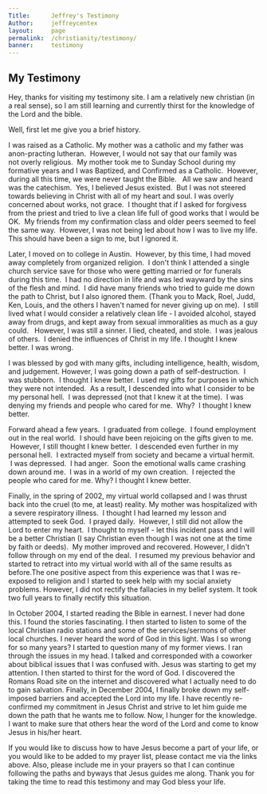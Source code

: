 ```yaml
---
Title:      Jeffrey's Testimony
Author:     jeffreycentex
layout:     page
permalink:  /christianity/testimony/
banner:     testimony
---
```

## My Testimony

Hey, thanks for visiting my testimony site. I am a relatively new christian (in a real sense), so I am still learning and currently thirst for the knowledge of the Lord and the bible. 

Well, first let me give you a brief history.

I was raised as a Catholic. My mother was a catholic and my father was anon-practing lutheran.  However, I would not say that our family was not overly religious.  My mother took me to Sunday School during my formative years and I was Baptized, and Confirmed as a Catholic.  However, during all this time, we were never taught the Bible.   All we saw and heard was the catechism.  Yes, I believed Jesus existed.  But I was not steered towards believing in Christ with all of my heart and soul. I was overly concerned about works, not grace.  I thought that if I asked for forgivess from the priest and tried to live a clean life full of good works that I would be OK.  My friends from my confirmation class and older peers seemed to feel the same way.  However, I was not being led about how I was to live my life.  This should have been a sign to me, but I ignored it.

Later, I moved on to college in Austin.  However, by this time, I had moved away completely from organized religion.  I don't think I attended a single church service save for those who were getting married or for funerals during this time.  I had no direction in life and was led wayward by the sins of the flesh and mind.  I did have many friends who tried to guide me down the path to Christ, but I also ignored them. (Thank you to Mack, Roel, Judd, Ken, Louis, and the others I haven't named for never giving up on me).  I still lived what I would consider a relatively clean life - I avoided alcohol, stayed away from drugs, and kept away from sexual immoralities as much as a guy could.   However, I was still a sinner. I lied, cheated, and stole.  I was jealous of others.  I denied the influences of Christ in my life. I thought I knew better. I was wrong.

I was blessed by god with many gifts, including intelligence, health, wisdom, and judgement. However, I was going down a path of self-destruction.  I was stubborn.  I thought I knew better. I used my gifts for purposes in which they were not intended.  As a result, I descended into what I consider to be my personal hell.  I was depressed (not that I knew it at the time).  I was denying my friends and people who cared for me.  Why?  I thought I knew better.

Forward ahead a few years.  I graduated from college.  I found employment out in the real world.  I should have been rejoicing on the gifts given to me.   However, I still thought I knew better.  I descended even further in my personal hell.  I extracted myself from society and became a virtual hermit.  I was depressed.  I had anger.  Soon the emotional walls came crashing down around me.  I was in a world of my own creation.  I rejected the people who cared for me. Why? I thought I knew better.

Finally, in the spring of 2002, my virtual world collapsed and I was thrust back into the cruel (to me, at least) reality. My mother was hospitalized with a severe respiratory illness.  I thought I had learned my lesson and attempted to seek God.  I prayed daily.  However, I still did not allow the Lord to enter my heart.  I thought to myself - let this incident pass and I will be a better Christian (I say Christian even though I was not one at the time by faith or deeds).  My mother improved and recovered. However, I didn't follow through on my end of the deal.  I resumed my previous behavior and started to retract into my virtual world with all of the same results as before.The one positive aspect from this experience was that I was re-exposed to religion and I started to seek help with my social anxiety problems. However, I did not rectify the fallacies in my belief system. It took two full years to finally rectify this situation.

In October 2004, I started reading the Bible in earnest. I never had done this. I found the stories fascinating. I then started to listen to some of the local Christian radio stations and some of the services/sermons of other local churches. I never heard the word of God in this light. Was I so wrong for so many years? I started to question many of my former views. I ran through the issues in my head. I talked and corresponded with a coworker about biblical issues that I was confused with. Jesus was starting to get my attention. I then started to thirst for the word of God. I discovered the Romans Road site on the internet and discovered what I actually need to do to gain salvation. Finally, in December 2004, I finally broke down my self-imposed barriers and accepted the Lord into my life. I have recently re-confirmed my commitment in Jesus Christ and strive to let him guide me down the path that he wants me to follow. Now, I hunger for the knowledge. I want to make sure that others hear the word of the Lord and come to know Jesus in his/her heart.

If you would like to discuss how to have Jesus become a part of your life, or you would like to be added to my prayer list, please contact me via the links above. Also, please include me in your prayers so that I can continue following the paths and byways that Jesus guides me along. Thank you for taking the time to read this testimony and may God bless your life.
